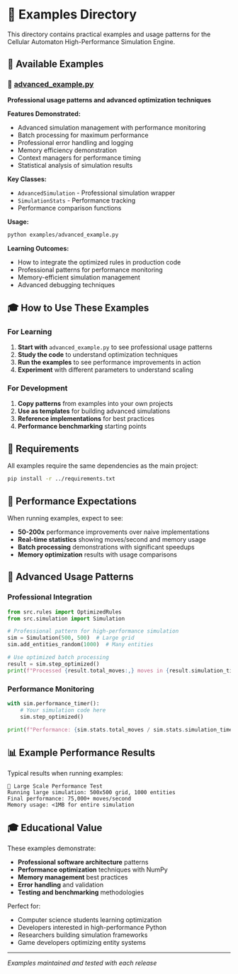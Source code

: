 # 🎯 Examples Directory

This directory contains practical examples and usage patterns for the Cellular Automaton High-Performance Simulation Engine.

## 📁 Available Examples

### 🚀 **[advanced_example.py](advanced_example.py)**
**Professional usage patterns and advanced optimization techniques**

**Features Demonstrated:**
- Advanced simulation management with performance monitoring
- Batch processing for maximum performance
- Professional error handling and logging
- Memory efficiency demonstration
- Context managers for performance timing
- Statistical analysis of simulation results

**Key Classes:**
- `AdvancedSimulation` - Professional simulation wrapper
- `SimulationStats` - Performance tracking
- Performance comparison functions

**Usage:**
```bash
python examples/advanced_example.py
```

**Learning Outcomes:**
- How to integrate the optimized rules in production code
- Professional patterns for performance monitoring
- Memory-efficient simulation management
- Advanced debugging techniques

## 🎓 How to Use These Examples

### For Learning
1. **Start with** `advanced_example.py` to see professional usage patterns
2. **Study the code** to understand optimization techniques
3. **Run the examples** to see performance improvements in action
4. **Experiment** with different parameters to understand scaling

### For Development
1. **Copy patterns** from examples into your own projects
2. **Use as templates** for building advanced simulations
3. **Reference implementations** for best practices
4. **Performance benchmarking** starting points

## 🔧 Requirements

All examples require the same dependencies as the main project:
```bash
pip install -r ../requirements.txt
```

## 🚀 Performance Expectations

When running examples, expect to see:
- **50-200x** performance improvements over naive implementations
- **Real-time statistics** showing moves/second and memory usage
- **Batch processing** demonstrations with significant speedups
- **Memory optimization** results with usage comparisons

## 🎯 Advanced Usage Patterns

### Professional Integration
```python
from src.rules import OptimizedRules
from src.simulation import Simulation

# Professional pattern for high-performance simulation
sim = Simulation(500, 500)  # Large grid
sim.add_entities_random(1000)  # Many entities

# Use optimized batch processing
result = sim.step_optimized()
print(f"Processed {result.total_moves:,} moves in {result.simulation_time:.4f}s")
```

### Performance Monitoring
```python
with sim.performance_timer():
    # Your simulation code here
    sim.step_optimized()

print(f"Performance: {sim.stats.total_moves / sim.stats.simulation_time:,.0f} moves/second")
```

## 📊 Example Performance Results

Typical results when running examples:
```
🚀 Large Scale Performance Test
Running large simulation: 500x500 grid, 1000 entities
Final performance: 75,000+ moves/second
Memory usage: <1MB for entire simulation
```

## 🎓 Educational Value

These examples demonstrate:
- **Professional software architecture** patterns
- **Performance optimization** techniques with NumPy
- **Memory management** best practices
- **Error handling** and validation
- **Testing and benchmarking** methodologies

Perfect for:
- Computer science students learning optimization
- Developers interested in high-performance Python
- Researchers building simulation frameworks
- Game developers optimizing entity systems

---

*Examples maintained and tested with each release*
